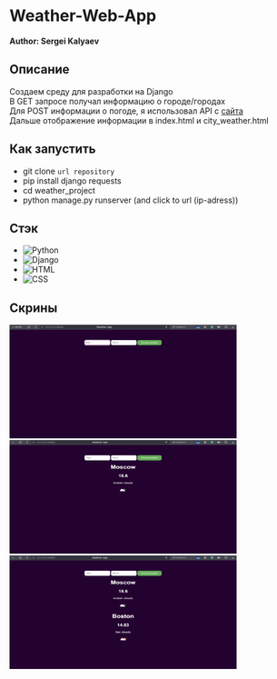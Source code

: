 # Weather-Web-App
**Author: Sergei Kalyaev**  

## Описание
Создаем среду для разработки на Django  
В GET запросе получал информацию о городе/городах  
Для POST информации о погоде, я использовал API с [сайта](https://api.openweathermap.org)  
Дальше отображение информации в index.html и city_weather.html  
  
## Как запустить
- git clone `url repository`  
- pip install django requests
- cd weather_project
- python manage.py runserver (and click to url (ip-adress))

## Стэк 
- ![Python](https://img.shields.io/badge/-Python-blue?style=flat-square&logo=python)
- ![Django](https://img.shields.io/badge/-Django-orange?style=flat-square&logo=django)
- ![HTML](https://img.shields.io/badge/-HTML-orange?style=flat-square&logo=html5)
- ![CSS](https://img.shields.io/badge/-CSS-blueviolet?style=flat-square&logo=css3)

## Скрины
<img src="screenshots/scr1.png" alt="Screenshot" width="400" height="200">  
<img src="screenshots/scr2.png" alt="Screenshot" width="400" height="200">   
<img src="screenshots/scr3.png" alt="Screenshot" width="400" height="200">  
